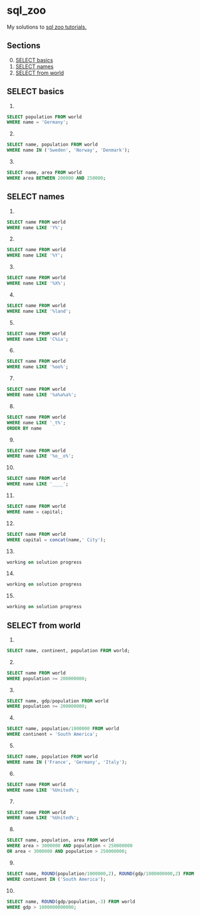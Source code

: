 # sql_zoo
My solutions to [sql zoo tutorials.](https://sqlzoo.net/wiki/SQL_Tutorial)

## Sections
0. [SELECT basics](#select-basics)
1. [SELECT names](#select-names)
2. [SELECT from world](#select-from-world)


## SELECT basics

1. 
```sql
SELECT population FROM world
WHERE name = 'Germany'; 
```  
2. 
```sql
SELECT name, population FROM world 
WHERE name IN ('Sweden', 'Norway', 'Denmark');
```
3.
```sql
SELECT name, area FROM world
WHERE area BETWEEN 200000 AND 250000;
```

## SELECT names

1.
```sql
SELECT name FROM world
WHERE name LIKE 'Y%';
```
2.
```sql
SELECT name FROM world
WHERE name LIKE '%Y';
```
3.
```sql
SELECT name FROM world
WHERE name LIKE '%X%';
```
4.
```sql
SELECT name FROM world
WHERE name LIKE '%land';
```
5.
```sql
SELECT name FROM world
WHERE name LIKE 'C%ia';
```
6.
```sql
SELECT name FROM world
WHERE name LIKE '%oo%';
```
7.
```sql
SELECT name FROM world
WHERE name LIKE '%a%a%a%';
```
8.
```sql
SELECT name FROM world
WHERE name LIKE '_t%';
ORDER BY name
```
9.
```sql
SELECT name FROM world
WHERE name LIKE '%o__o%';
```
10.
```sql
SELECT name FROM world
WHERE name LIKE '____';
```
11.
```sql
SELECT name FROM world
WHERE name = capital;
```
12.
```sql
SELECT name FROM world
WHERE capital = concat(name,' City');
```
13.
```sql
working on solution progress
```
14.
```sql
working on solution progress
```
15.
```sql
working on solution progress
```

## SELECT from world
1.
```sql
SELECT name, continent, population FROM world;
```
2.
```sql
SELECT name FROM world
WHERE population >= 200000000;
```
3.
```sql
SELECT name, gdp/population FROM world
WHERE population >= 200000000;
```
4.
```sql
SELECT name, population/1000000 FROM world
WHERE continent = 'South America';
```
5.
```sql
SELECT name, population FROM world
WHERE name IN ('France', 'Germany', 'Italy');
```
6.
```sql
SELECT name FROM world
WHERE name LIKE '%United%';
```
7.
```sql
SELECT name FROM world
WHERE name LIKE '%United%';
```
8.
```sql
SELECT name, population, area FROM world
WHERE area > 3000000 AND population < 250000000
OR area < 3000000 AND population > 250000000;
```
9.
```sql
SELECT name, ROUND(population/1000000,2), ROUND(gdp/1000000000,2) FROM world 
WHERE continent IN ('South America');
```
10.
```sql
SELECT name, ROUND(gdp/population,-3) FROM world
WHERE gdp > 1000000000000;
```
